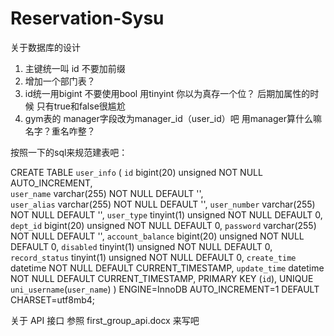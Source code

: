 # Reservation-Sysu

关于数据库的设计
1. 主键统一叫 id 不要加前缀
2. 增加一个部门表？
3. id统一用bigint 不要使用bool 用tinyint 你以为真存一个位？ 后期加属性的时候 只有true和false很尴尬
4. gym表的 manager字段改为manager_id（user_id）吧 用manager算什么嘛 名字？重名咋整？

按照一下的sql来规范建表吧：

CREATE TABLE `user_info` (
  `id` bigint(20) unsigned NOT NULL AUTO_INCREMENT,<br>
  `user_name` varchar(255) NOT NULL DEFAULT '',<br>
  `user_alias` varchar(255) NOT NULL DEFAULT '',
	`user_number` varchar(255) NOT NULL DEFAULT '',
	`user_type` tinyint(1) unsigned NOT NULL DEFAULT 0,
	`dept_id` bigint(20) unsigned NOT NULL DEFAULT 0,
  `password` varchar(255) NOT NULL DEFAULT '',
	`account_balance` bigint(20) unsigned NOT NULL DEFAULT 0,
	`disabled` tinyint(1) unsigned NOT NULL DEFAULT 0,
  `record_status` tinyint(1) unsigned NOT NULL DEFAULT 0,
  `create_time` datetime NOT NULL DEFAULT CURRENT_TIMESTAMP,
  `update_time` datetime NOT NULL DEFAULT CURRENT_TIMESTAMP,
  PRIMARY KEY (`id`),
	UNIQUE `uni_username`(`user_name`)
) ENGINE=InnoDB AUTO_INCREMENT=1 DEFAULT CHARSET=utf8mb4;

关于 API 接口
参照 first_group_api.docx 来写吧
